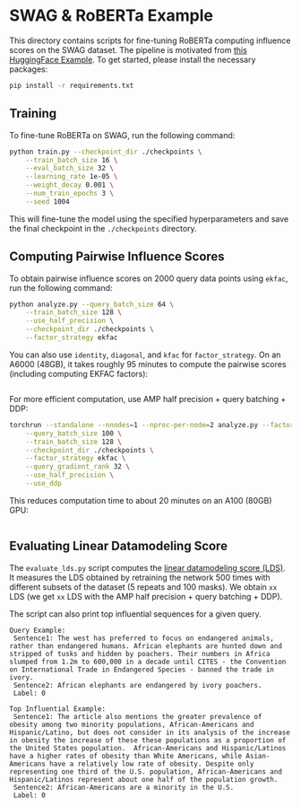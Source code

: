 # SWAG & RoBERTa Example

This directory contains scripts for fine-tuning RoBERTa computing influence scores on the SWAG dataset. The pipeline is motivated from [this HuggingFace Example](https://github.com/huggingface/transformers/tree/main/examples/pytorch/multiple-choice).
To get started, please install the necessary packages:

```bash
pip install -r requirements.txt
```

## Training

To fine-tune RoBERTa on SWAG, run the following command:

```bash
python train.py --checkpoint_dir ./checkpoints \
    --train_batch_size 16 \
    --eval_batch_size 32 \
    --learning_rate 1e-05 \
    --weight_decay 0.001 \
    --num_train_epochs 3 \
    --seed 1004
```

This will fine-tune the model using the specified hyperparameters and save the final checkpoint in the `./checkpoints` directory.

## Computing Pairwise Influence Scores

To obtain pairwise influence scores on 2000 query data points using `ekfac`, run the following command:

```bash
python analyze.py --query_batch_size 64 \
    --train_batch_size 128 \
    --use_half_precision \
    --checkpoint_dir ./checkpoints \
    --factor_strategy ekfac
```

You can also use `identity`, `diagonal`, and `kfac` for `factor_strategy`. On an A6000 (48GB), it takes roughly 95 minutes to compute the pairwise scores (including computing EKFAC factors):

```

```

For more efficient computation, use AMP half precision + query batching + DDP:

```bash
torchrun --standalone --nnodes=1 --nproc-per-node=2 analyze.py --factor_batch_size 128 \
    --query_batch_size 100 \
    --train_batch_size 128 \
    --checkpoint_dir ./checkpoints \
    --factor_strategy ekfac \
    --query_gradient_rank 32 \
    --use_half_precision \
    --use_ddp
```

This reduces computation time to about 20 minutes on an A100 (80GB) GPU:

```

```

## Evaluating Linear Datamodeling Score

The `evaluate_lds.py` script computes the [linear datamodeling score (LDS)](https://arxiv.org/abs/2303.14186). It measures the LDS obtained by 
retraining the network 500 times with different subsets of the dataset (5 repeats and 100 masks). 
We obtain `xx` LDS (we get `xx` LDS with the AMP half precision + query batching + DDP).

The script can also print top influential sequences for a given query.

```
Query Example:
 Sentence1: The west has preferred to focus on endangered animals, rather than endangered humans. African elephants are hunted down and stripped of tusks and hidden by poachers. Their numbers in Africa slumped from 1.2m to 600,000 in a decade until CITES - the Convention on International Trade in Endangered Species - banned the trade in ivory.
 Sentence2: African elephants are endangered by ivory poachers.
 Label: 0
 
Top Influential Example:
 Sentence1: The article also mentions the greater prevalence of obesity among two minority populations, African-Americans and Hispanic/Latino, but does not consider in its analysis of the increase in obesity the increase of these these populations as a proportion of the United States population.  African-Americans and Hispanic/Latinos have a higher rates of obesity than White Americans, while Asian-Americans have a relatively low rate of obesity. Despite only representing one third of the U.S. population, African-Americans and Hispanic/Latinos represent about one half of the population growth.
 Sentence2: African-Americans are a minority in the U.S.
 Label: 0
```
